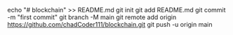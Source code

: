 echo "# blockchain" >> README.md
git init
git add README.md
git commit -m "first commit"
git branch -M main
git remote add origin https://github.com/chadCoder111/blockchain.git
git push -u origin main
